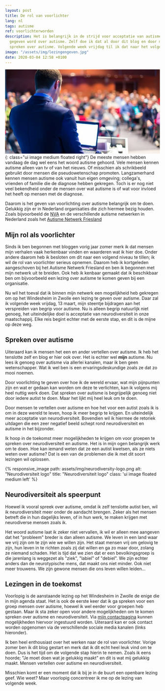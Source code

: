 ```yaml
---
layout: post
title: De rol van voorlichter
lang: nl
tags: autisme
ref: voorlichterworden
description: Het is belangrijk in de strijd voor acceptatie van autisme dat er voorlichting
  gegeven word over autisme. Zelf doe ik dat al door dit blog en door met mensen te
  spreken over autisme. Volgende week vrijdag til ik dat naar het volgende niveau!
image: "/assets/img/lezingengeven.jpg"
date: 2020-03-04 12:58 +0100
---
```

![Lezingen geven](/assets/img/lezingengeven.jpg){: class="ui image medium floated right"}
De meeste mensen hebben vandaag de dag wel eens het woord autisme gehoord. Vele mensen kennen autisme alleen van tv of van het nieuws. Of misschien als schrikbeeld gebruikt door mensen die pseudowetenschap promoten. Langzamerhand kennen mensen autisme ook vanuit hun eigen omgeving; collega's, vrienden of familie die de diagnose hebben gekregen. Toch is er nog niet veel bekendheid onder de mensen over wat autisme is of wat voor invloed het heeft op mensen met de diagnose.

Daarom is het geven van voorlichting over autisme belangrijk om te doen. Gelukkig zijn er in Nederland organisaties die zich hiermee bezig houden. Zoals bijvoorbeeld de [NVA](http://www.autisme.nl) en de verschillende autisme netwerken in Nederland zoals het [Autisme Netwerk Friesland](http://autismenetwerkfriesland.nl/)

## Mijn rol als voorlichter
Sinds ik ben begonnen met bloggen vorig jaar zomer merk ik dat mensen mijn verhalen vaak herkenbaar vinden en waarderen wat ik hier doe. Onder andere daarom heb ik besloten om dit naar een volgend niveau te tillen; ik wil de rol van voorlichter serieus opnemen. Daarom heb ik kortgeleden aangeschoven bij het Autisme Netwerk Friesland en ben ik begonnen met mijn netwerk uit te breiden. Ook heb ik kenbaar gemaakt dat ik beschikbaar ben om bijvoorbeeld een lezing over autisme te komen geven bij een organisatie.

Nu wil het toeval dat ik binnen mijn netwerk een mogelijkheid heb gekregen om op het Windesheim in Zwolle een lezing te geven over autisme. Daar zal ik volgende week vrijdag, 13 maart, mijn steentje bijdragen aan het verspreiden van begrip voor autisme. Nu is alleen begrip natuurlijk niet genoeg, het uiteindelijke doel is acceptatie van neurodiversiteit in onze maatschappij. Elke reis begint echter met de eerste stap, en dit is de mijne op deze weg.

## Spreken over autisme
Uiteraard kan ik mensen het een en ander vertellen over autisme. Ik heb het tenslotte zelf en blog er hier ook over. Het is echter wel **mijn** autisme. Nu lees ik genoeg over autisme via allerlei kanalen, maar ik ben geen wetenschapper. Wat ik wel ben is een ervaringsdeskundige zoals ze dat zo mooi noemen.

Door voorlichting te geven over hoe ik de wereld ervaar, wat mijn pijnpunten zijn en wat er gedaan kan worden om deze te verlichten, kan ik volgens mij heel nuttig werk doen. Dat spreken over autisme is begrijpelijk genoeg niet door iedere autist te doen. Maar het lijkt mij heel leuk om te doen.

Door mensen te vertellen over autisme en hoe het voor een autist zoals ik is om in deze wereld te leven, hoop ik meer begrip te krijgen. En uiteindelijk meer acceptatie van neurodiversiteit. Bovendien wil ik hiermee de retoriek uitdagen die een zeer negatief beeld schept rond neurodiversiteit en autisme in het bijzonder.

Ik hoop in de toekomst meer mogelijkheden te krijgen om voor groepen te spreken over neurodiversiteit en autisme. Het is in mijn ogen belangrijk werk om te doen. Hoe kan iemand weten dat ze een autist kwetsen, als ze niets weten over autisme? Dat is een van de problemen die ik met dit soort lezingen wil oplossen.

{% responsive_image path: assets/img/neurodiversity-logo.png alt: "Neurodiversiteit logo" title: "Neurodiversiteit logo" class: 'ui image floated medium left' %}
## Neurodiversiteit als speerpunt
Hoewel ik vooral spreek over autisme, omdat ik zelf tenslotte autist ben, wil ik neurodiversiteit meer onder de aandacht brengen. Zeker als het mensen betreft die in hun dagelijks leven, of in hun werk, te maken krijgen met neurodiverse mensen zoals ik.

Het woord autisme laat ik zeker niet vervallen, ik wil er alleen mee aangeven dat het "probleem" breder is dan alleen autisme. We leven in een land waar we vrij zijn om te zijn wie we willen zijn. Het staat mensen vrij om gelovig te zijn, hun leven in te richten zoals zij dat willen en ga zo maar door, zolang ze niemand schaden. Het is tijd dat we zien dat er een bevolkingsgroep is die jarenlang is weggezet als "ziek", "labiel" of "debiel". We zijn echter anders dan de neurotypische mens, dat maakt ons niet minder. Ook niet meer trouwens. We zijn gewone mensen die ons leven willen leiden...

## Lezingen in de toekomst
Voorlopig is de aanstaande lezing op het Windesheim in Zwolle de enige die in mijn agenda staat. Het is ook de eerste keer dat ik ga spreken voor een groep mensen over autisme, hoewel ik wel eerder voor groepen heb gestaan. Maar ik sta zeker open voor andere mogelijkheden om te komen spreken over autisme en neurodiversiteit. Via [mijn contactpagina](/contact-opnemen) kunnen mogelijkheden hiervoor ingestuurd worden. Uiteraard kan er ook contact worden opgenomen via de verschillende sociale media kanalen (links hieronder).

Ik ben heel enthousiast over het werken naar de rol van voorlichter. Vorige zomer ben ik dit blog gestart en merk dat ik dit echt heel leuk vind om te doen. Dus is het tijd om de volgende stap hierin te nemen. Zoals ik eens hoorde; "Je moet doen wat je gelukkig maakt" en dit is wat mij gelukkig maakt. Mensen vertellen over autisme en neurodiversiteit.

Misschien komt er een moment dat ik bij je in de buurt een openbare lezing geef. Wie weet? Maar voorlopig concentreer ik me op de lezing van volgende week.
